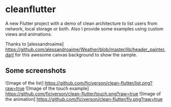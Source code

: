 # cleanflutter

A new Flutter project with a demo of clean architecture to list users from network, local storage or both. Also I provide some examples using custom views and animations.

Thanks to [alessandroaime] https://github.com/alessandroaime/Weather/blob/master/lib/header_painter.dart for this awesome canvas background to show the sample.

## Some screenshots
 
![Image of the list] https://github.com/ficiverson/clean-flutter/list.png?raw=true
![Image of the touch example] https://github.com/ficiverson/clean-flutter/touch.png?raw=true
![Image of the animation] https://github.com/ficiverson/clean-flutter/fly.png?raw=true
